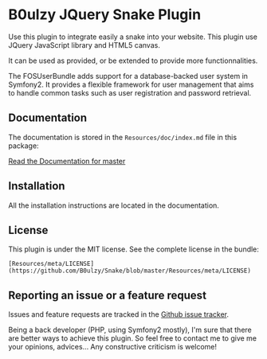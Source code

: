 B0ulzy JQuery Snake Plugin
==========================

Use this plugin to integrate easily a snake into your website. 
This plugin use JQuery JavaScript library and HTML5 canvas. 

It can be used as provided, or be extended to provide more functionnalities. 

The FOSUserBundle adds support for a database-backed user system in Symfony2.
It provides a flexible framework for user management that aims to handle
common tasks such as user registration and password retrieval.


Documentation
-------------

The documentation is stored in the `Resources/doc/index.md` file in this package:

[Read the Documentation for master](https://github.com/B0ulzy/Snake/blob/master/Resources/doc/index.md)

Installation
------------

All the installation instructions are located in the documentation.

License
-------

This plugin is under the MIT license. See the complete license in the bundle:

    [Resources/meta/LICENSE](https://github.com/B0ulzy/Snake/blob/master/Resources/meta/LICENSE)

Reporting an issue or a feature request
---------------------------------------

Issues and feature requests are tracked in the [Github issue tracker](https://github.com/B0ulzy/Snake/issues).



Being a back developer (PHP, using Symfony2 mostly), I'm sure that there are better ways to achieve this plugin. 
So feel free to contact me to give me your opinions, advices... Any constructive criticism is welcome!
